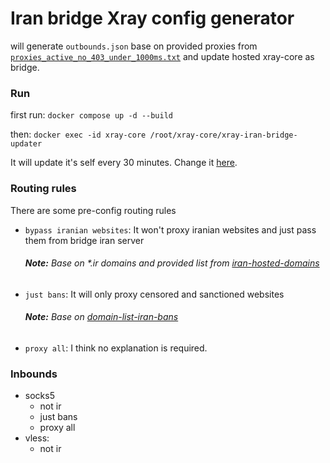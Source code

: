 # Iran bridge Xray config generator
will generate `outbounds.json` base on provided proxies from [`proxies_active_no_403_under_1000ms.txt`](https://raw.githubusercontent.com/MrMohebi/xray-proxy-grabber-telegram/master/proxies_active_no_403_under_1000ms.txt) 
and update hosted xray-core as bridge.


### Run
first run: `docker compose up -d --build`

then: `docker exec -id xray-core /root/xray-core/xray-iran-bridge-updater`

It will update it's self every 30 minutes. Change it [here](./docker-compose.yml#L26). 

### Routing rules
There are some pre-config routing rules

- `bypass iranian websites`: It won't proxy iranian websites and just pass them from bridge iran server
    ###### **Note:** Base on *.ir domains and provided list from [iran-hosted-domains](https://github.com/bootmortis/iran-hosted-domains)
- `just bans`: It will only proxy censored and sanctioned websites
    ###### **Note:** Base on [domain-list-iran-bans](https://github.com/MrMohebi/domain-list-iran-bans)
- `proxy all`: I think no explanation is required.



### Inbounds
- socks5
    - not ir
    - just bans
    - proxy all
- vless:
    - not ir
